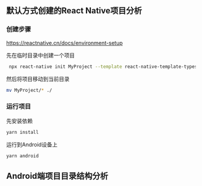 ## 默认方式创建的React Native项目分析

### 创建步骤

https://reactnative.cn/docs/environment-setup

先在临时目录中创建一个项目

```bash
 npx react-native init MyProject --template react-native-template-typescript
```

然后将项目移动到当前目录

```bash
mv MyProject/* ./
```

### 运行项目

先安装依赖

```bash
yarn install
```

运行到Android设备上

```bash
yarn android
```

## Android端项目目录结构分析

